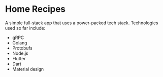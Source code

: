 # Home Recipes

A simple full-stack app that uses a power-packed tech stack. Technologies used so far include:
* gRPC
* Golang
* Protobufs 
* Node.js
* Flutter
* Dart
* Material design